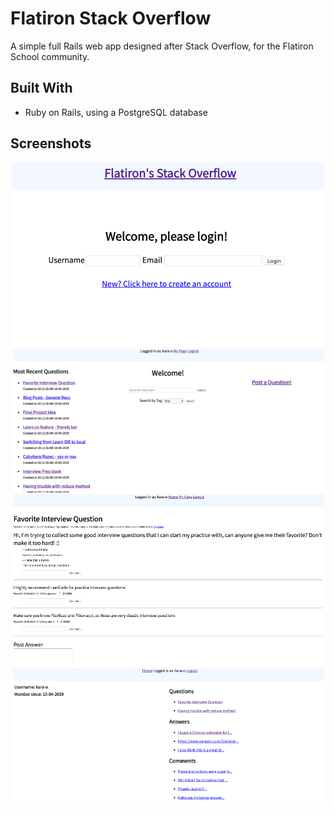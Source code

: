 # Flatiron Stack Overflow

A simple full Rails web app designed after Stack Overflow, for the Flatiron School community.

## Built With

- Ruby on Rails, using a PostgreSQL database

## Screenshots

<p align="center">
  <img src='./README_images/FStack_ScreenShot_1.png'>
  <img src='./README_images/FStack_ScreenShot_2.png'>
  <img src='./README_images/FStack_ScreenShot_3.png'>
  <img src='./README_images/FStack_ScreenShot_4.png'>
</p>
